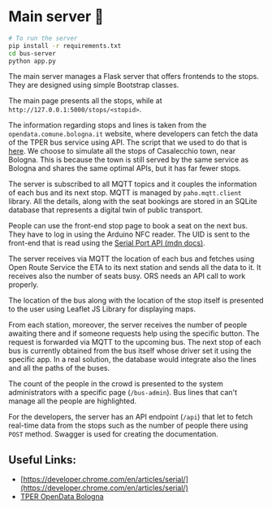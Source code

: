 # Main server 🧠

```bash
# To run the server
pip install -r requirements.txt
cd bus-server
python app.py
```

The main server manages a Flask server that offers frontends to the stops. They are designed using simple Bootstrap classes.  

The main page presents all the stops, while at `http://127.0.0.1:5000/stops/<stopid>`.

The information regarding stops and lines is taken from the `opendata.comune.bologna.it` website, where developers can fetch the data of the TPER bus service using API. The script that we used to do that is [here](../helper/). We choose to simulate all the stops of Casalecchio town, near Bologna. This is because the town is still served by the same service as Bologna and shares the same optimal APIs, but it has far fewer stops.  

The server is subscribed to all MQTT topics and it couples the information of each bus and its next stop. MQTT is managed by `paho.mqtt.client` library. All the details, along with the seat bookings are stored in an SQLite database that represents a digital twin of public transport.  

People can use the front-end stop page to book a seat on the next bus. They have to log in using the Arduino NFC reader. The UID is sent to the front-end that is read using the [Serial Port API (mdn docs)](https://developer.mozilla.org/en-US/docs/Web/API/SerialPort/readable).

The server receives via MQTT the location of each bus and fetches using Open Route Service the ETA to its next station and sends all the data to it. It receives also the number of seats busy. ORS needs an API call to work properly.

The location of the bus along with the location of the stop itself is presented to the user using Leaflet JS Library for displaying maps.

From each station, moreover, the server receives the number of people awaiting there and if someone requests help using the specific button. The request is forwarded via MQTT to the upcoming bus. The next stop of each bus is currently obtained from the bus itself whose driver set it using the specific app. In a real solution, the database would integrate also the lines and all the paths of the buses.

The count of the people in the crowd is presented to the system administrators with a specific page (`/bus-admin`). Bus lines that can't manage all the people are highlighted.

For the developers, the server has an API endpoint (`/api`) that let to fetch real-time data from the stops such as the number of people there using `POST` method. Swagger is used for creating the documentation. 

## Useful Links:

- [https://developer.chrome.com/en/articles/serial/](https://developer.chrome.com/en/articles/serial/)
- [TPER OpenData Bologna](https://opendata.comune.bologna.it/explore/dataset/tper-vigente-mattina/guida/?disjunctive.route_id&disjunctive.stop_name&disjunctive.direction_id&disjunctive.giorno&disjunctive.orario&sort=-stop_id&location=14,44.48646,11.27438&basemap=jawg.streets)
